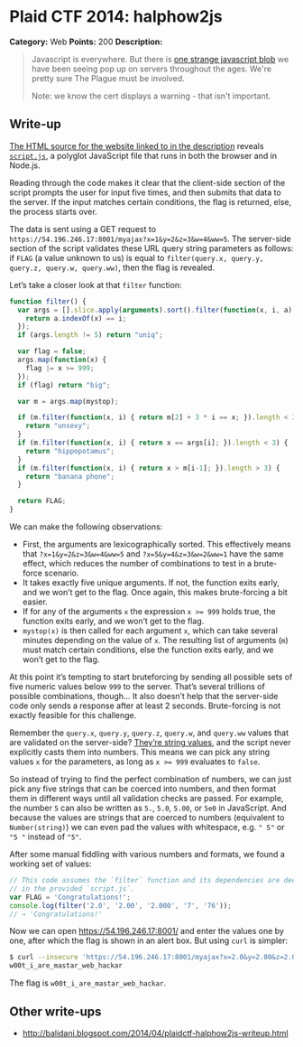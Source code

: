 # Plaid CTF 2014: halphow2js

**Category:** Web
**Points:** 200
**Description:**

> Javascript is everywhere. But there is [one strange javascript blob](https://54.196.246.17:8001/) we have been seeing pop up on servers throughout the ages. We're pretty sure The Plague must be involved.
>
> Note: we know the cert displays a warning - that isn't important.

## Write-up

[The HTML source for the website linked to in the description](index.html) reveals [`script.js`](script.js), a polyglot JavaScript file that runs in both the browser and in Node.js.

Reading through the code makes it clear that the client-side section of the script prompts the user for input five times, and then submits that data to the server. If the input matches certain conditions, the flag is returned, else, the process starts over.

The data is sent using a GET request to `https://54.196.246.17:8001/myajax?x=1&y=2&z=3&w=4&ww=5`. The server-side section of the script validates these URL query string parameters as follows: if `FLAG` (a value unknown to us) is equal to `filter(query.x, query.y, query.z, query.w, query.ww)`, then the flag is revealed.

Let’s take a closer look at that `filter` function:

```js
function filter() {
  var args = [].slice.apply(arguments).sort().filter(function(x, i, a) {
    return a.indexOf(x) == i;
  });
  if (args.length != 5) return "uniq";

  var flag = false;
  args.map(function(x) {
    flag |= x >= 999;
  });
  if (flag) return "big";

  var m = args.map(mystop);

  if (m.filter(function(x, i) { return m[2] + 3 * i == x; }).length < 3) {
    return "unsexy";
  }
  if (m.filter(function(x, i) { return x == args[i]; }).length < 3) {
    return "hippopotamus";
  }
  if (m.filter(function(x, i) { return x > m[i-1]; }).length > 3) {
    return "banana phone";
  }

  return FLAG;
}
```

We can make the following observations:

* First, the arguments are lexicographically sorted. This effectively means that `?x=1&y=2&z=3&w=4&ww=5` and `?x=5&y=4&z=3&w=2&ww=1` have the same effect, which reduces the number of combinations to test in a brute-force scenario.
* It takes exactly five unique arguments. If not, the function exits early, and we won’t get to the flag. Once again, this makes brute-forcing a bit easier.
* If for any of the arguments `x` the expression `x >= 999` holds true, the function exits early, and we won’t get to the flag.
* `mystop(x)` is then called for each argument `x`, which can take several minutes depending on the value of `x`. The resulting list of arguments (`m`) must match certain conditions, else the function exits early, and we won’t get to the flag.

At this point it’s tempting to start bruteforcing by sending all possible sets of five numeric values below `999` to the server. That’s several trillions of possible combinations, though… It also doesn’t help that the server-side code only sends a response after at least 2 seconds. Brute-forcing is not exactly feasible for this challenge.

Remember the `query.x`, `query.y`, `query.z`, `query.w`, and `query.ww` values that are validated on the server-side? [They’re string values](http://nodejs.org/api/querystring.html#querystring_querystring_parse_str_sep_eq_options), and the script never explicitly casts them into numbers. This means we can pick any string values `x` for the parameters, as long as `x >= 999` evaluates to `false`.

So instead of trying to find the perfect combination of numbers, we can just pick any five strings that can be coerced into numbers, and then format them in different ways until all validation checks are passed. For example, the number `5` can also be written as `5.`, `5.0`, `5.00`, or `5e0` in JavaScript. And because the values are strings that are coerced to numbers (equivalent to `Number(string)`) we can even pad the values with whitespace, e.g. `" 5"` or `"5 "` instead of `"5"`.

After some manual fiddling with various numbers and formats, we found a working set of values:

```js
// This code assumes the `filter` function and its dependencies are declared as
// in the provided `script.js`.
var FLAG = 'Congratulations!';
console.log(filter('2.0', '2.00', '2.000', '7', '76'));
// → 'Congratulations!'
```

Now we can open <https://54.196.246.17:8001/> and enter the values one by one, after which the flag is shown in an alert box. But using `curl` is simpler:

```bash
$ curl --insecure 'https://54.196.246.17:8001/myajax?x=2.0&y=2.00&z=2.000&w=7&ww=76'
w00t_i_are_mastar_web_hackar
```

The flag is `w00t_i_are_mastar_web_hackar`.

## Other write-ups

* <http://balidani.blogspot.com/2014/04/plaidctf-halphow2js-writeup.html>
